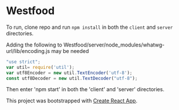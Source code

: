 # Westfood

To run, clone repo and run `npm install` in both the `client` and `server` directories.

Adding the following to Westfood/server/node_modules/whatwg-url/lib/encoding.js may be needed

```javascript
"use strict";
var util= require('util');
var utf8Encoder = new util.TextEncoder('utf-8');
const utf8Decoder = new util.TextDecoder("utf-8");
```

Then enter 'npm start' in both the 'client' and 'server' directories.

This project was bootstrapped with [Create React App](https://github.com/facebook/create-react-app).
